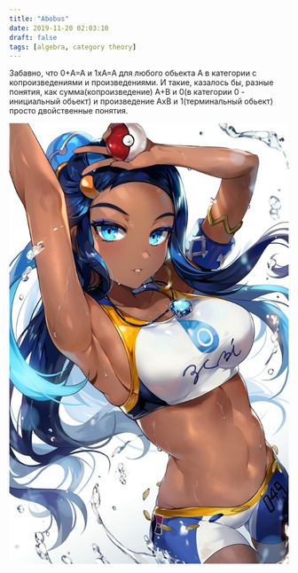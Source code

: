 ```yaml
---
title: "Abobus"
date: 2019-11-20 02:03:10
draft: false
tags: [algebra, category theory]
---
```


Забавно, что 0+A=A и 1xA=A для любого обьекта A в категории с копроизведениями и произведениями. И такие, казалось бы, разные понятия, как сумма(копроизведение) A+B и 0(в категории 0 - инициальный обьект) и произведение AxB и 1(терминальный обьект) просто двойственные понятия.

![](/img/vk/U01dFMN8Oyw.jpg)
